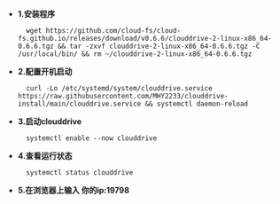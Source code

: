 - **1.安装程序**

        wget https://github.com/cloud-fs/cloud-fs.github.io/releases/download/v0.6.6/clouddrive-2-linux-x86_64-0.6.6.tgz && tar -zxvf clouddrive-2-linux-x86_64-0.6.6.tgz -C /usr/local/bin/ && rm ~/clouddrive-2-linux-x86_64-0.6.6.tgz

- **2.配置开机启动**
    
        curl -Lo /etc/systemd/system/clouddrive.service https://raw.githubusercontent.com/MHY2233/clouddrive-install/main/clouddrive.service && systemctl daemon-reload

- **3.启动clouddrive**

        systemctl enable --now clouddrive

- **4.查看运行状态**

        systemctl status clouddrive

- **5.在浏览器上输入 你的ip:19798**

